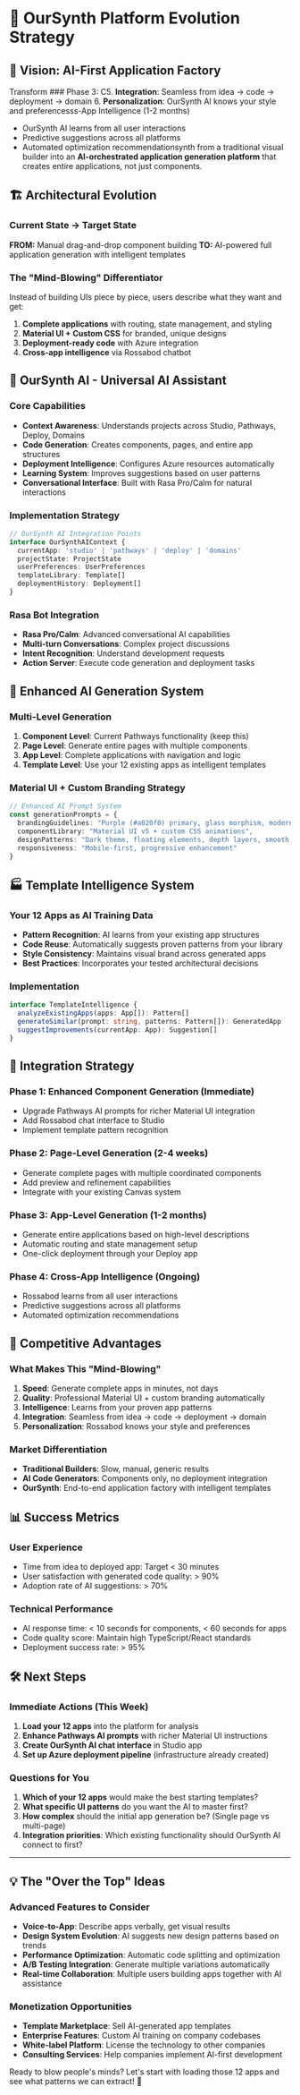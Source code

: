 # 🚀 OurSynth Platform Evolution Strategy

## 🎯 Vision: AI-First Application Factory

Transform ### Phase 3: C5. **Integration**: Seamless from idea → code → deployment → domain
6. **Personalization**: OurSynth AI knows your style and preferencesss-App Intelligence (1-2 months)
- OurSynth AI learns from all user interactions
- Predictive suggestions across all platforms
- Automated optimization recommendationsynth from a traditional visual builder into an **AI-orchestrated application generation platform** that creates entire applications, not just components.

## 🏗️ Architectural Evolution

### Current State → Target State

**FROM:** Manual drag-and-drop component building
**TO:** AI-powered full application generation with intelligent templates

### The "Mind-Blowing" Differentiator

Instead of building UIs piece by piece, users describe what they want and get:
1. **Complete applications** with routing, state management, and styling
2. **Material UI + Custom CSS** for branded, unique designs
3. **Deployment-ready code** with Azure integration
4. **Cross-app intelligence** via Rossabod chatbot

## 🤖 OurSynth AI - Universal AI Assistant

### Core Capabilities
- **Context Awareness**: Understands projects across Studio, Pathways, Deploy, Domains
- **Code Generation**: Creates components, pages, and entire app structures
- **Deployment Intelligence**: Configures Azure resources automatically
- **Learning System**: Improves suggestions based on user patterns
- **Conversational Interface**: Built with Rasa Pro/Calm for natural interactions

### Implementation Strategy
```typescript
// OurSynth AI Integration Points
interface OurSynthAIContext {
  currentApp: 'studio' | 'pathways' | 'deploy' | 'domains'
  projectState: ProjectState
  userPreferences: UserPreferences
  templateLibrary: Template[]
  deploymentHistory: Deployment[]
}
```

### Rasa Bot Integration
- **Rasa Pro/Calm**: Advanced conversational AI capabilities
- **Multi-turn Conversations**: Complex project discussions
- **Intent Recognition**: Understand development requests
- **Action Server**: Execute code generation and deployment tasks

## 🎨 Enhanced AI Generation System

### Multi-Level Generation
1. **Component Level**: Current Pathways functionality (keep this)
2. **Page Level**: Generate entire pages with multiple components
3. **App Level**: Complete applications with navigation and logic
4. **Template Level**: Use your 12 existing apps as intelligent templates

### Material UI + Custom Branding Strategy
```typescript
// Enhanced AI Prompt System
const generationPrompts = {
  brandingGuidelines: "Purple (#a020f0) primary, glass morphism, modern tech aesthetic",
  componentLibrary: "Material UI v5 + custom CSS animations",
  designPatterns: "Dark theme, floating elements, depth layers, smooth transitions",
  responsiveness: "Mobile-first, progressive enhancement"
}
```

## 🏭 Template Intelligence System

### Your 12 Apps as AI Training Data
- **Pattern Recognition**: AI learns from your existing app structures
- **Code Reuse**: Automatically suggests proven patterns from your library
- **Style Consistency**: Maintains visual brand across generated apps
- **Best Practices**: Incorporates your tested architectural decisions

### Implementation
```typescript
interface TemplateIntelligence {
  analyzeExistingApps(apps: App[]): Pattern[]
  generateSimilar(prompt: string, patterns: Pattern[]): GeneratedApp
  suggestImprovements(currentApp: App): Suggestion[]
}
```

## 🔄 Integration Strategy

### Phase 1: Enhanced Component Generation (Immediate)
- Upgrade Pathways AI prompts for richer Material UI integration
- Add Rossabod chat interface to Studio
- Implement template pattern recognition

### Phase 2: Page-Level Generation (2-4 weeks)
- Generate complete pages with multiple coordinated components
- Add preview and refinement capabilities
- Integrate with your existing Canvas system

### Phase 3: App-Level Generation (1-2 months)
- Generate entire applications based on high-level descriptions
- Automatic routing and state management setup
- One-click deployment through your Deploy app

### Phase 4: Cross-App Intelligence (Ongoing)
- Rossabod learns from all user interactions
- Predictive suggestions across all platforms
- Automated optimization recommendations

## 🚀 Competitive Advantages

### What Makes This "Mind-Blowing"
1. **Speed**: Generate complete apps in minutes, not days
2. **Quality**: Professional Material UI + custom branding automatically
3. **Intelligence**: Learns from your proven app patterns
4. **Integration**: Seamless from idea → code → deployment → domain
5. **Personalization**: Rossabod knows your style and preferences

### Market Differentiation
- **Traditional Builders**: Slow, manual, generic results
- **AI Code Generators**: Components only, no deployment integration
- **OurSynth**: End-to-end application factory with intelligent templates

## 📊 Success Metrics

### User Experience
- Time from idea to deployed app: Target < 30 minutes
- User satisfaction with generated code quality: > 90%
- Adoption rate of AI suggestions: > 70%

### Technical Performance  
- AI response time: < 10 seconds for components, < 60 seconds for apps
- Code quality score: Maintain high TypeScript/React standards
- Deployment success rate: > 95%

## 🛠️ Next Steps

### Immediate Actions (This Week)
1. **Load your 12 apps** into the platform for analysis
2. **Enhance Pathways AI prompts** with richer Material UI instructions
3. **Create OurSynth AI chat interface** in Studio app
4. **Set up Azure deployment pipeline** (infrastructure already created)

### Questions for You
1. **Which of your 12 apps** would make the best starting templates?
2. **What specific UI patterns** do you want the AI to master first?
3. **How complex** should the initial app generation be? (Single page vs multi-page)
4. **Integration priorities**: Which existing functionality should OurSynth AI connect to first?

---

## 💡 The "Over the Top" Ideas

### Advanced Features to Consider
- **Voice-to-App**: Describe apps verbally, get visual results
- **Design System Evolution**: AI suggests new design patterns based on trends
- **Performance Optimization**: Automatic code splitting and optimization
- **A/B Testing Integration**: Generate multiple variations automatically
- **Real-time Collaboration**: Multiple users building apps together with AI assistance

### Monetization Opportunities
- **Template Marketplace**: Sell AI-generated app templates
- **Enterprise Features**: Custom AI training on company codebases
- **White-label Platform**: License the technology to other companies
- **Consulting Services**: Help companies implement AI-first development

Ready to blow people's minds? Let's start with loading those 12 apps and see what patterns we can extract! 🎯
